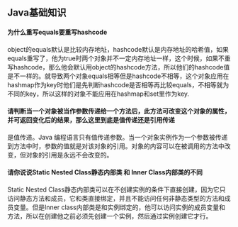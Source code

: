 ##  Java基础知识

#### 为什么重写equals要重写hashcode

object的equals默认是比较内存地址，hashcode默认是内存地址的哈希值，如果equals重写了，他为true时两个对象并不一定内存地址一样，这个时候，如果不重写hashcode，那么他会默认用object的hashcode方法，所以他们的hashcode值是不一样的。就导致两个对象equals相等但是hashcode不相等，这个对象应用在hashmap作为key时他们是先判断hashcode是否相等再比较equals，不相等就为不同的key，所以这样的对象不能应用在hashmap和set里作为key.

#### 请判断当一个对象被当作参数传递给一个方法后，此方法可改变这个对象的属性，并可返回变化后的结果，那么这里到底是值传递还是引用传递

是值传递。Java 编程语言只有值传递参数。当一个对象实例作为一个参数被传递到方法中时，参数的值就是对该对象的引用。对象的内容可以在被调用的方法中改变，但对象的引用是永远不会改变的。

#### 请你说说Static Nested Class静态内部类 和 Inner Class内部类的不同

Static Nested Class静态内部类可以在不创建实例的条件下直接创建，因为它只访问静态方法和成员，它和类直接绑定，并且不能访问任何非静态类型的方法和成员变量。但是Inner class内部类是和实例绑定的，他可以访问实例的成员变量和方法，所以在创建他之前必须先创建一个实例，然后通过实例创建它才行。